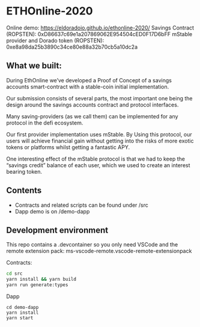 # ETHOnline-2020

Online demo: https://eldoradoio.github.io/ethonline-2020/
Savings Contract (ROPSTEN): 0xD86637c69e1a207869062E954504cED0F17D6bFF
mStable provider and Dorado token (ROPSTEN): 0xe8a98da25b3890c34ce80e88a32b70cb5a10dc2a

## What we built:
During EthOnline we’ve developed a Proof of Concept of a savings accounts smart-contract with a stable-coin initial implementation.  

Our submission consists of several parts, the most important one being the design around the savings accounts contract and protocol interfaces. 

Many saving-providers (as we call them) can be implemented for any protocol in the defi ecosystem.  

Our first provider implementation uses mStable. By Using this protocol, our users will achieve financial gain without getting into the risks of more exotic tokens or platforms whilst getting a fantastic APY. 

One interesting effect of the mStable protocol is that we had to keep the “savings credit” balance of each user, which we used to create an interest bearing token. 


## Contents
- Contracts and related scripts can be found under /src
- Dapp demo is on /demo-dapp

## Development environment
This repo contains a .devcontainer so you only need VSCode and the remote extension pack: ms-vscode-remote.vscode-remote-extensionpack

Contracts:
```bash
cd src
yarn install && yarn build
yarn run generate:types
``` 

Dapp
```
cd demo-dapp
yarn install
yarn start
```

